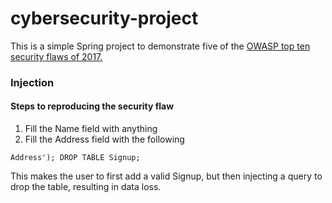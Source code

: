 # cybersecurity-project
This is a simple Spring project to demonstrate five of the [OWASP top ten security flaws of 2017.](https://www.owasp.org/images/7/72/OWASP_Top_10-2017_%28en%29.pdf.pdf)

### Injection
#### Steps to reproducing the security flaw
1. Fill the Name field with anything
2. Fill the Address field with the following

```
Address'); DROP TABLE Signup;
```

This makes the user to first add a valid Signup, but then injecting a query to drop the table, resulting in data loss.

